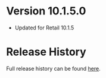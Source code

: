 # Version 10.1.5.0

* Updated for Retail 10.1.5

# Release History

Full release history can be found [here](https://github.com/kstange/MasqueBlizzInv/wiki/Release-Notes).

